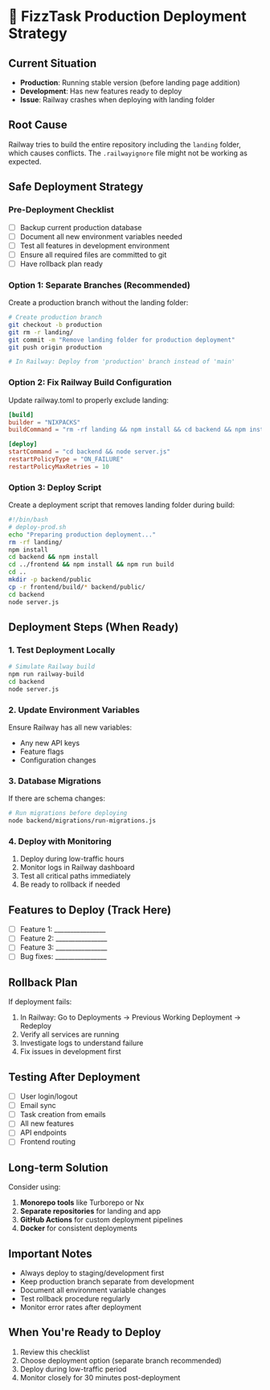 # 🚀 FizzTask Production Deployment Strategy

## Current Situation
- **Production**: Running stable version (before landing page addition)
- **Development**: Has new features ready to deploy
- **Issue**: Railway crashes when deploying with landing folder

## Root Cause
Railway tries to build the entire repository including the `landing` folder, which causes conflicts. The `.railwayignore` file might not be working as expected.

## Safe Deployment Strategy

### Pre-Deployment Checklist
- [ ] Backup current production database
- [ ] Document all new environment variables needed
- [ ] Test all features in development environment
- [ ] Ensure all required files are committed to git
- [ ] Have rollback plan ready

### Option 1: Separate Branches (Recommended)
Create a production branch without the landing folder:

```bash
# Create production branch
git checkout -b production
git rm -r landing/
git commit -m "Remove landing folder for production deployment"
git push origin production

# In Railway: Deploy from 'production' branch instead of 'main'
```

### Option 2: Fix Railway Build Configuration
Update railway.toml to properly exclude landing:

```toml
[build]
builder = "NIXPACKS"
buildCommand = "rm -rf landing && npm install && cd backend && npm install && cd ../frontend && npm install && npm run build && cd .. && mkdir -p backend/public && cp -r frontend/build/* backend/public/"

[deploy]
startCommand = "cd backend && node server.js"
restartPolicyType = "ON_FAILURE"
restartPolicyMaxRetries = 10
```

### Option 3: Deploy Script
Create a deployment script that removes landing folder during build:

```bash
#!/bin/bash
# deploy-prod.sh
echo "Preparing production deployment..."
rm -rf landing/
npm install
cd backend && npm install
cd ../frontend && npm install && npm run build
cd ..
mkdir -p backend/public
cp -r frontend/build/* backend/public/
cd backend
node server.js
```

## Deployment Steps (When Ready)

### 1. Test Deployment Locally
```bash
# Simulate Railway build
npm run railway-build
cd backend
node server.js
```

### 2. Update Environment Variables
Ensure Railway has all new variables:
- Any new API keys
- Feature flags
- Configuration changes

### 3. Database Migrations
If there are schema changes:
```bash
# Run migrations before deploying
node backend/migrations/run-migrations.js
```

### 4. Deploy with Monitoring
1. Deploy during low-traffic hours
2. Monitor logs in Railway dashboard
3. Test all critical paths immediately
4. Be ready to rollback if needed

## Features to Deploy (Track Here)
- [ ] Feature 1: ________________
- [ ] Feature 2: ________________
- [ ] Feature 3: ________________
- [ ] Bug fixes: ________________

## Rollback Plan
If deployment fails:
1. In Railway: Go to Deployments → Previous Working Deployment → Redeploy
2. Verify all services are running
3. Investigate logs to understand failure
4. Fix issues in development first

## Testing After Deployment
- [ ] User login/logout
- [ ] Email sync
- [ ] Task creation from emails
- [ ] All new features
- [ ] API endpoints
- [ ] Frontend routing

## Long-term Solution
Consider using:
1. **Monorepo tools** like Turborepo or Nx
2. **Separate repositories** for landing and app
3. **GitHub Actions** for custom deployment pipelines
4. **Docker** for consistent deployments

## Important Notes
- Always deploy to staging/development first
- Keep production branch separate from development
- Document all environment variable changes
- Test rollback procedure regularly
- Monitor error rates after deployment

## When You're Ready to Deploy
1. Review this checklist
2. Choose deployment option (separate branch recommended)
3. Deploy during low-traffic period
4. Monitor closely for 30 minutes post-deployment
